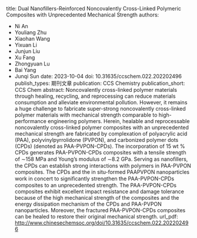 title: Dual Nanofillers-Reinforced Noncovalently Cross-Linked Polymeric Composites with Unprecedented Mechanical Strength
authors:
- Ni An
- Youliang Zhu
- Xiaohan Wang
- Yixuan Li
- Junjun Liu
- Xu Fang
- Zhongyuan Lu
- Bai Yang
- Junqi Sun
date: 2023-10-04
doi: 10.31635/ccschem.022.202202496
publish_types: 期刊文章
publication: CCS Chemistry
publication_short: CCS Chem
abstract: Noncovalently cross-linked polymer materials through healing,  recycling, and reprocessing can reduce materials consumption and  alleviate environmental pollution. However, it remains a huge challenge  to fabricate super-strong noncovalently cross-linked polymer materials  with mechanical strength comparable to high-performance engineering  polymers. Herein, healable and reprocessable noncovalently cross-linked  polymer composites with an unprecedented mechanical strength are  fabricated by complexation of polyacrylic acid (PAA),  polyvinylpyrrolidone (PVPON), and carbonized polymer dots (CPDs)  (denoted as PAA-PVPON-CPDs). The incorporation of 15 wt % CPDs generates  PAA-PVPON-CPDs composites with a tensile strength of ∼158 MPa and  Young’s modulus of ∼8.2 GPa. Serving as nanoﬁllers, the CPDs can  establish strong interactions with polymers in PAA-PVPON composites. The  CPDs and the in situ-formed PAAPVPON nanoparticles work in concert to  signiﬁcantly strengthen the PAA-PVPON-CPDs composites to an  unprecedented strength. The PAA-PVPON-CPDs composites exhibit excellent  impact resistance and damage tolerance because of the high mechanical  strength of the composites and the energy dissipation mechanism of the  CPDs and PAA-PVPON nanoparticles. Moreover, the fractured PAA-PVPON-CPDs  composites can be healed to restore their original mechanical strength.
url_pdf: http://www.chinesechemsoc.org/doi/10.31635/ccschem.022.202202496
